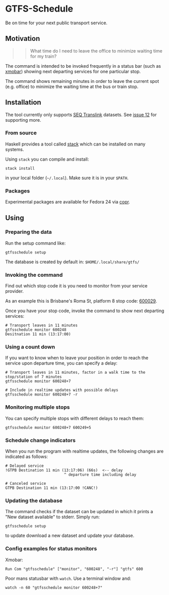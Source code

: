 GTFS-Schedule
=============

Be on time for your next public transport service.

## Motivation

>> What time do I need to leave the office to minimize waiting time for
>> my train?

The command is intended to be invoked frequently in a status bar (such as
[xmobar](https://github.com/jaor/xmobar)) showing next departing services for
one particular stop.

The command shows remaining minutes in order to leave the current spot (e.g.
office) to minimize the waiting time at the bus or train stop.


## Installation

The tool currently only supports [SEQ
Translink](https://gtfsrt.api.translink.com.au) datasets. See [issue
12](https://github.com/romanofski/gtfsschedule/issues/12) for supporting
more.

### From source

Haskell provides a tool called
[stack](https://docs.haskellstack.org/en/stable/README/) which can be installed
on many systems.

Using `stack` you can compile and install:

    stack install

in your local folder (`~/.local`). Make sure it is in your `$PATH`.

### Packages

Experimental packages are available for Fedora 24 via
[copr](https://copr.fedorainfracloud.org/coprs/romanofski/gtfsschedule/).

## Using

### Preparing the data

Run the setup command like:

    gtfsschedule setup

The database is created by default in: `$HOME/.local/share/gtfs/`

### Invoking the command

Find out which stop code it is you need to monitor from your service provider.

As an example this is Brisbane's Roma St, platform 8 stop code:
[600029](https://jp.translink.com.au/plan-your-journey/stops/600029).

Once you have your stop code, invoke the command to show next departing services:

    # Transport leaves in 11 minutes
    gtfsschedule monitor 600248
    Desitnation 11 min (13:17:00)

### Using a count down

If you want to know when to leave your position in order to reach the service
upon departure time, you can specify a delay:

    # Transport leaves in 11 minutes, factor in a walk time to the stop/station of 7 minutes
    gtfsschedule monitor 600248+7

    # Include in realtime updates with possible delays
    gtfsschedule monitor 600248+7 -r
    
### Monitoring multiple stops

You can specify multiple stops with different delays to reach them:

    gtfsschedule monitor 600248+7 600249+5

### Schedule change indicators

When you run the program with realtime updates, the following changes are indicated as follows:

    # Delayed service
    !GTPB Destination 11 min (13:17:06) (66s)  <-- delay
                              ^ departure time including delay

    # Canceled service
    GTPB Destination 11 min (13:17:00 !CANC!)


### Updating the database

The command checks if the dataset can be updated in which it prints a
"New dataset available" to stderr. Simply run:

    gtfsschedule setup

to update download a new dataset and update your database.

### Config examples for status monitors

Xmobar:

    Run Com "gtfsschedule" ["monitor", "600248", "-r"] "gtfs" 600

Poor mans statusbar with `watch`. Use a terminal window and:

    watch -n 60 "gtfsschedule monitor 600248+7"

